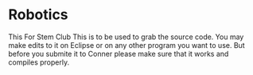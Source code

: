 # Robotics
This For Stem Club
This is to be used to grab the source code.
You may make edits to it on Eclipse or on any other program you want to use. But before you submite it to Conner please make sure that it
works and compiles properly.
